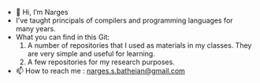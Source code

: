 - 👋 Hi, I’m Narges
- I've taught principals of compilers and programming languages for many years.
- What you can find in this Git:
   1. A number of repositories that I used as materials in my classes. They are very simple and useful for learning.  </LI>
   2. A few repositories for my research purposes.</LI>
- 📫 How to reach me : narges.s.batheian@gmail.com

<!---
bathaeian/bathaeian is a ✨ special ✨ repository because its `README.md` (this file) appears on your GitHub profile.
You can click the Preview link to take a look at your changes.
--->
